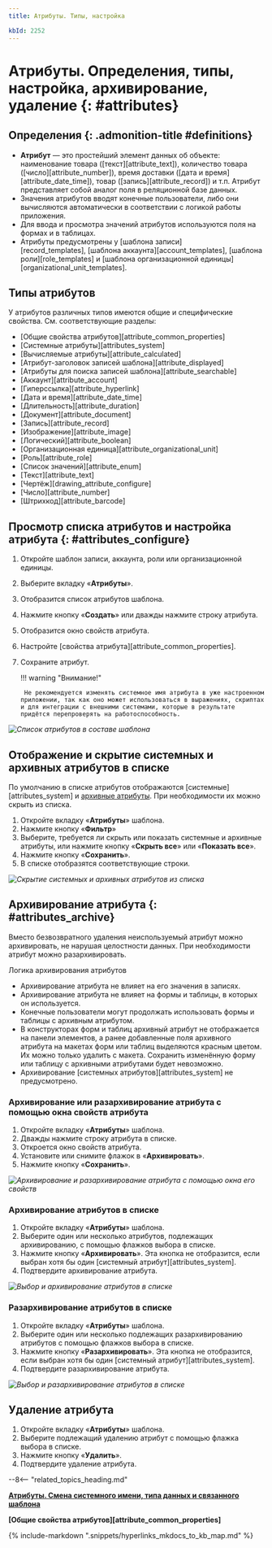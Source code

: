 ```yaml
---
title: Атрибуты. Типы, настройка

kbId: 2252
---
```


# Атрибуты. Определения, типы, настройка, архивирование, удаление {: #attributes}

<div class="admonition question" markdown="block">

## Определения {: .admonition-title #definitions}

- **Атрибут** — это простейший элемент данных об объекте: наименование товара ([текст][attribute_text]), количество товара ([число][attribute_number]), время доставки ([дата и время][attribute_date_time]), товар ([запись][attribute_record]) и т.п. Атрибут представляет собой аналог поля в реляционной базе данных.
- Значения атрибутов вводят конечные пользователи, либо они вычисляются автоматически в соответствии с логикой работы приложения.
- Для ввода и просмотра значений атрибутов используются поля на формах и в таблицах.
- Атрибуты предусмотрены у [шаблона записи][record_templates], [шаблона аккаунта][account_templates], [шаблона роли][role_templates] и [шаблона организационной единицы][organizational_unit_templates].

</div>

## Типы атрибутов

У атрибутов различных типов имеются общие и специфические свойства. См. соответствующие разделы:

- [Общие свойства атрибутов][attribute_common_properties]
- [Системные атрибуты][attributes_system]
- [Вычисляемые атрибуты][attribute_calculated]
- [Атрибут-заголовок записей шаблона][attribute_displayed]
- [Атрибуты для поиска записей шаблона][attribute_searchable]
- [Аккаунт][attribute_account]
- [Гиперссылка][attribute_hyperlink]
- [Дата и время][attribute_date_time]
- [Длительность][attribute_duration]
- [Документ][attribute_document]
- [Запись][attribute_record]
- [Изображение][attribute_image]
- [Логический][attribute_boolean]
- [Организационная единица][attribute_organizational_unit]
- [Роль][attribute_role]
- [Список значений][attribute_enum]
- [Текст][attribute_text]
- [Чертёж][drawing_attribute_configure]
- [Число][attribute_number]
- [Штрихкод][attribute_barcode]

## Просмотр списка атрибутов и настройка атрибута {: #attributes_configure}

1. Откройте шаблон записи, аккаунта, роли или организационной единицы.
2. Выберите вкладку «**Атрибуты**».
3. Отобразится список атрибутов шаблона.
4. Нажмите кнопку «**Создать**» или дважды нажмите строку атрибута.
5. Отобразится окно свойств атрибута.
6. Настройте [свойства атрибута][attribute_common_properties].
7. Сохраните атрибут.

    !!! warning "Внимание!"
        
        Не рекомендуется изменять системное имя атрибута в уже настроенном приложении, так как оно может использоваться в выражениях, скриптах и для интеграции с внешними системами, которые в результате придётся перепроверять на работоспособность.

_![Список атрибутов в составе шаблона](img/attribute_list.png)_

## Отображение и скрытие системных и архивных атрибутов в списке

По умолчанию в списке атрибутов отображаются [системные][attributes_system] и [архивные атрибуты](#attributes_archive). При необходимости их можно скрыть из списка.

1. Откройте вкладку «**Атрибуты**» шаблона.
2. Нажмите кнопку «**Фильтр**»
3. Выберите, требуется ли скрыть или показать системные и архивные атрибуты, или нажмите кнопку «**Скрыть все**» или «**Показать все**».
4. Нажмите кнопку «**Сохранить**».
5. В списке отобразятся соответствующие строки.

_![Скрытие системных и архивных атрибутов из списка](img/attribute_filter.png)_

## Архивирование атрибута {: #attributes_archive}

Вместо безвозвратного удаления неиспользуемый атрибут можно архивировать, не нарушая целостности данных. При необходимости атрибут можно разархивировать.

Логика архивирования атрибутов

- Архивирование атрибута не влияет на его значения в записях.
- Архивирование атрибута не влияет на формы и таблицы, в которых он используется.
- Конечные пользователи могут продолжать использовать формы и таблицы с архивным атрибутом.
- В конструкторах форм и таблиц архивный атрибут не отображается на панели элементов, а ранее добавленные поля архивного атрибута на макетах форм или таблиц выделяются красным цветом. Их можно только удалить с макета. Сохранить изменённую форму или таблицу с архивными атрибутами будет невозможно.
- Архивирование [системных атрибутов][attributes_system] не предусмотрено.

### Архивирование или разархивирование атрибута с помощью окна свойств атрибута

1. Откройте вкладку «**Атрибуты**» шаблона.
2. Дважды нажмите строку атрибута в списке.
3. Откроется окно свойств атрибута.
4. Установите или снимите флажок в «**Архивировать**».
5. Нажмите кнопку «**Сохранить**».

_![Архивирование и разархивирование атрибута с помощью окна его свойств](img/attribute_archive_checbox.png)_

### Архивирование атрибутов в списке

1. Откройте вкладку «**Атрибуты**» шаблона.
2. Выберите один или несколько атрибутов, подлежащих архивированию, с помощью флажков выбора в списке.
3. Нажмите кнопку «**Архивировать**». Эта кнопка не отобразится, если выбран хотя бы один [системный атрибут][attributes_system].
4. Подтвердите архивирование атрибута.

_![Выбор и архивирование атрибутов в списке](img/attribute_choice_to_archive.png)_

### Разархивирование атрибутов в списке

1. Откройте вкладку «**Атрибуты**» шаблона.
2. Выберите один или несколько подлежащих разархивированию атрибутов с помощью флажков выбора в списке.
3. Нажмите кнопку «**Разархивировать**». Эта кнопка не отобразится, если выбран хотя бы один [системный атрибут][attributes_system].
4. Подтвердите разархивирование атрибута.

_![Выбор и разархивирование атрибутов в списке](img/attribute_choice_to_unarchive.png)_

## Удаление атрибута

1. Откройте вкладку «**Атрибуты**» шаблона.
2. Выберите подлежащий удалению атрибут с помощью флажка выбора в списке.
3. Нажмите кнопку «**Удалить**».
4. Подтвердите удаление атрибута.

--8<-- "related_topics_heading.md"

**[Атрибуты. Смена системного имени, типа данных и связанного шаблона](attribute_change_type.md)**

**[Общие свойства атрибутов][attribute_common_properties]**

{% include-markdown ".snippets/hyperlinks_mkdocs_to_kb_map.md" %}
